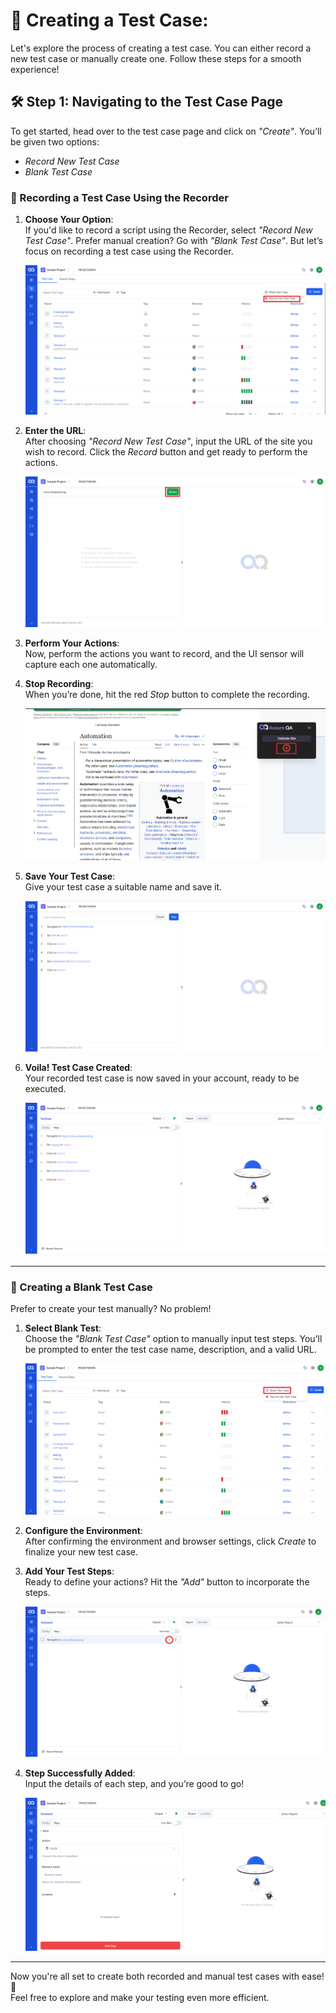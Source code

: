 # 🚀 Creating a Test Case: 

Let's explore the process of creating a test case. You can either record a new test case or manually create one. Follow these steps for a smooth experience!

## 🛠️ Step 1: Navigating to the Test Case Page

To get started, head over to the test case page and click on *"Create"*. You’ll be given two options:
- *Record New Test Case*
- *Blank Test Case*

### 🎥 Recording a Test Case Using the Recorder

1. **Choose Your Option**:  
   If you'd like to record a script using the Recorder, select *"Record New Test Case"*. Prefer manual creation? Go with *"Blank Test Case"*. But let’s focus on recording a test case using the Recorder.

   ![Recording UI sensor](./TestcaseImages/tt_1.png)

2. **Enter the URL**:  
   After choosing *"Record New Test Case"*, input the URL of the site you wish to record. Click the *Record* button and get ready to perform the actions.

   ![Click the record button](./TestcaseImages/2.Click%20the%20record%20button.png)

3. **Perform Your Actions**:  
   Now, perform the actions you want to record, and the UI sensor will capture each one automatically.

4. **Stop Recording**:  
   When you’re done, hit the red *Stop* button to complete the recording.

   ![Stop recording](./TestcaseImages/3.Recording%20Stop%20Button.png)

5. **Save Your Test Case**:  
   Give your test case a suitable name and save it.

   ![Save test case](./TestcaseImages/4.Click%20Save%20after%20recording.png)

6. **Voila! Test Case Created**:  
   Your recorded test case is now saved in your account, ready to be executed.

   ![Test case created](./TestcaseImages/5.Created%20Test%20Case.png)

---

### 📝 Creating a Blank Test Case

Prefer to create your test manually? No problem!

1. **Select Blank Test**:  
   Choose the *"Blank Test Case"* option to manually input test steps. You’ll be prompted to enter the test case name, description, and a valid URL.

   ![Creating Blank Test Case](/images/tc_b.png)

2. **Configure the Environment**:  
   After confirming the environment and browser settings, click *Create* to finalize your new test case.

3. **Add Your Test Steps**:  
   Ready to define your actions? Hit the *"Add"* button to incorporate the steps.

   ![Add test step](./TestcaseImages/8.Add%20new%20test%20step%20in%20TC.png)

4. **Step Successfully Added**:  
   Input the details of each step, and you’re good to go!

   ![Step details](./TestcaseImages/9.Add%20details%20to%20new%20step.png)

---

Now you're all set to create both recorded and manual test cases with ease! 🎉  
Feel free to explore and make your testing even more efficient.